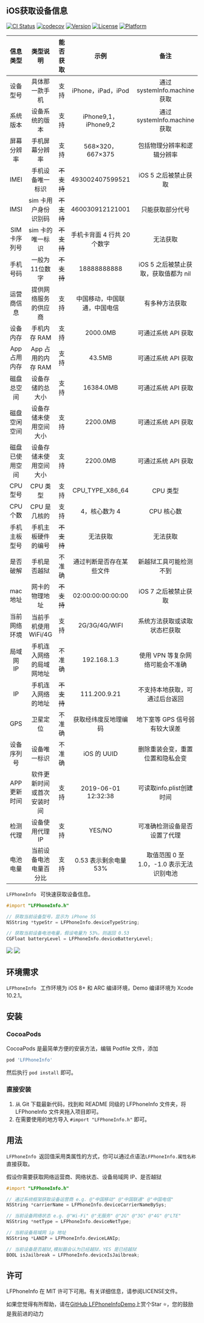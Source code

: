 ## iOS获取设备信息

[![CI Status](https://img.shields.io/travis/muzipiao/LFPhoneInfo.svg?style=flat)](https://travis-ci.org/muzipiao/LFPhoneInfo)
[![codecov](https://codecov.io/gh/muzipiao/LFPhoneInfo/branch/master/graph/badge.svg)](https://codecov.io/gh/muzipiao/LFPhoneInfo)
[![Version](https://img.shields.io/cocoapods/v/LFPhoneInfo.svg?style=flat)](https://cocoapods.org/pods/LFPhoneInfo)
[![License](https://img.shields.io/cocoapods/l/LFPhoneInfo.svg?style=flat)](https://cocoapods.org/pods/LFPhoneInfo)
[![Platform](https://img.shields.io/cocoapods/p/LFPhoneInfo.svg?style=flat)](https://cocoapods.org/pods/LFPhoneInfo)

|信息类型|类型说明|能否获取|示例|备注|
|:---:|:---:|:---:|:---:|:---:|
|设备型号|具体那一款手机|支持|iPhone，iPad，iPod|通过 systemInfo.machine 获取|
|系统版本|设备系统的版本|支持|iPhone9,1，iPhone9,2|通过 systemInfo.machine 获取|
|屏幕分辨率|手机屏幕分辨率|支持|568×320，667×375|包括物理分辨率和逻辑分辨率|
|IMEI|手机设备唯一标识|~~不支持~~|493002407599521|iOS 5 之后被禁止获取|
|IMSI|sim 卡用户身份识别码|~~不支持~~|460030912121001|只能获取部分代号|
|SIM 卡序列号|sim 卡的唯一标识|~~不支持~~|手机卡背面 4 行共 20 个数字|无法获取|
|手机号码|一般为11位数字|~~不支持~~|18888888888|iOS 5 之后被禁止获取，获取值都为 nil|
|运营商信息|提供网络服务的供应商|支持|中国移动，中国联通，中国电信|有多种方法获取|
|设备内存|手机内存 RAM|支持|2000.0MB|可通过系统 API 获取|
|App 占用内存|App 占用的内存 RAM|支持|43.5MB|可通过系统 API 获取|
|磁盘总空间|设备存储的总大小|支持|16384.0MB|可通过系统 API 获取|
|磁盘空闲空间|设备存储未使用空间大小|支持|2200.0MB|可通过系统 API 获取|
|磁盘已使用空间|设备存储未使用空间大小|支持|2200.0MB|可通过系统 API 获取|
|CPU 型号|CPU 类型|支持|CPU_TYPE_X86_64|CPU 类型|
|CPU 个数|CPU 是几核的|支持|4，核心数为 4|CPU 核心数|
|手机主板型号|手机主板硬件的编号|~~不支持~~|无法获取|无法获取|
|是否破解|手机是否越狱|不准确|通过判断是否存在某些文件|新越狱工具可能检测不到|
|mac 地址|网卡的物理地址|~~不支持~~|02:00:00:00:00:00|iOS 7 之后被禁止获取|
|当前网络环境|当前手机使用 WiFi/4G|支持|2G/3G/4G/WIFI|系统方法获取或读取状态栏获取|
|局域网 IP|手机连入网络的局域网地址|不准确|192.168.1.3|使用 VPN 等复杂网络可能会不准确|
|IP|手机连入网络的地址|~~不支持~~|111.200.9.21|不支持本地获取，可通过后台返回|
|GPS|卫星定位|不准确|获取经纬度反地理编码|地下室等 GPS 信号弱有较大误差|
|设备序列号|设备唯一标识|不准确|iOS 的 UUID|删除重装会变，重置位置和隐私会变|
|APP 更新时间|软件更新时间或首次安装时间|支持|2019-06-01 12:32:38|可读取info.plist创建时间|
|检测代理|设备使用代理 IP|支持|YES/NO|可准确检测设备是否设置了代理|
|电池电量|当前设备电池电量百分比|支持|0.53 表示剩余电量 53%|取值范围 0 至 1.0，-1.0 表示无法识别电池|

`LFPhoneInfo ` 可快速获取设备信息。

```objective-c
#import "LFPhoneInfo.h"

// 获取当前设备型号，显示为 iPhone 5S
NSString *typeStr = LFPhoneInfo.deviceTypeString;

// 获取当前设备电池电量，假设电量为 53%，则返回 0.53
CGFloat batteryLevel = LFPhoneInfo.deviceBatteryLevel;
```

![](https://raw.githubusercontent.com/muzipiao/GitHubImages/master/phone_info/phone_info1.PNG)
![](https://raw.githubusercontent.com/muzipiao/GitHubImages/master/phone_info/phone_info2.PNG)

## 环境需求

`LFPhoneInfo ` 工作环境为 iOS 8+  和 ARC 编译环境，Demo 编译环境为 Xcode 10.2.1。

## 安装

### CocoaPods

CocoaPods 是最简单方便的安装方法，编辑 Podfile 文件，添加

```ruby
pod 'LFPhoneInfo'
```
然后执行 `pod install` 即可。

### 直接安装

1. 从 Git 下载最新代码，找到和 README 同级的 LFPhoneInfo 文件夹，将 LFPhoneInfo 文件夹拖入项目即可。
2. 在需要使用的地方导入 `#import "LFPhoneInfo.h"` 即可。

## 用法

`LFPhoneInfo `返回值采用类属性的方式，你可以通过点语法`LFPhoneInfo.属性名称 `直接获取。

假设你需要获取网络运营商、网络状态、设备局域网 IP、是否越狱

```objective-c
#import "LFPhoneInfo.h"

// 通过系统框架获取设备运营商 e.g. @"中国移动" @"中国联通" @"中国电信"
NSString *carrierName = LFPhoneInfo.deviceCarrierNameBySys;

// 当前设备网络状态 e.g. @"Wi-Fi" @"无服务" @"2G" @"3G" @"4G" @"LTE"
NSString *netType = LFPhoneInfo.deviceNetType;

// 当前设备局域网 ip 地址
NSString *LANIP = LFPhoneInfo.deviceLANIp;

// 当前设备是否越狱,模拟器会认为已经越狱，YES 是已经越狱
BOOL isJailbreak = LFPhoneInfo.deviceIsJailbreak;

```

## 许可

LFPhoneInfo 在 MIT 许可下可用。有关详细信息，请参阅LICENSE文件。

如果您觉得有所帮助，请在[GitHub LFPhoneInfoDemo](https://github.com/muzipiao/LFPhoneInfo)上赏个Star ⭐️，您的鼓励是我前进的动力
